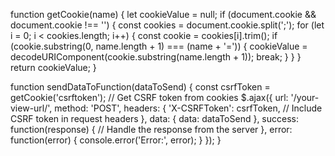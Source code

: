 function getCookie(name) {
    let cookieValue = null;
    if (document.cookie && document.cookie !== '') {
        const cookies = document.cookie.split(';');
        for (let i = 0; i < cookies.length; i++) {
            const cookie = cookies[i].trim();
            if (cookie.substring(0, name.length + 1) === (name + '=')) {
                cookieValue = decodeURIComponent(cookie.substring(name.length + 1));
                break;
            }
        }
    }
    return cookieValue;
}

function sendDataToFunction(dataToSend) {
    const csrfToken = getCookie('csrftoken'); // Get CSRF token from cookies
    $.ajax({
        url: '/your-view-url/',
        method: 'POST',
        headers: {
            'X-CSRFToken': csrfToken, // Include CSRF token in request headers
        },
        data: {
            data: dataToSend
        },
        success: function(response) {
            // Handle the response from the server
        },
        error: function(error) {
            console.error('Error:', error);
        }
    });
}
